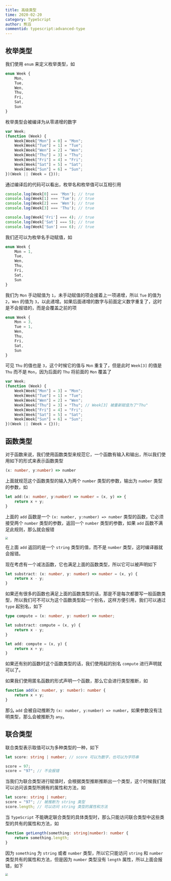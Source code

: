 ```yaml
---
title: 高级类型
time: 2020-02-20
category: TypeScript
author: 熊滔
commentid: typescript:advanced-type
---
```


## 枚举类型

我们使用 `enum` 来定义枚举类型，如

```typescript
enum Week {
    Mon,
    Tue,
    Wen,
    Thu,
    Fri,
    Sat,
    Sun
}
```

枚举类型会被编译为从零递增的数字

```javascript
var Week;
(function (Week) {
    Week[Week["Mon"] = 0] = "Mon";
    Week[Week["Tue"] = 1] = "Tue";
    Week[Week["Wen"] = 2] = "Wen";
    Week[Week["Thu"] = 3] = "Thu";
    Week[Week["Fri"] = 4] = "Fri";
    Week[Week["Sat"] = 5] = "Sat";
    Week[Week["Sun"] = 6] = "Sun";
})(Week || (Week = {}));
```

通过编译后的代码可以看出，枚举名和枚举值可以互相引用

```typescript
console.log(Week[0] === 'Mon'); // true
console.log(Week[1] === 'Tue'); // true
console.log(Week[2] === 'Wen'); // true
console.log(Week[3] === 'Thu'); // true

console.log(Week['Fri'] === 4); // true
console.log(Week['Sat'] === 5); // true
console.log(Week['Sun'] === 6); // true
```

我们还可以为枚举名手动赋值，如

```typescript
enum Week {
    Mon = 1,
    Tue,
    Wen,
    Thu,
    Fri,
    Sat,
    Sun
}
```

我们为 `Mon` 手动赋值为 `1`，未手动赋值的项会接着上一项递增，所以 `Tue` 的值为 `2`，`Wen` 的值为 `3`，以此递增。如果后面递增的数字与前面定义数字重复了，这时是不会报错的，而是会覆盖之前的项

```typescript
enum Week {
    Mon = 3,
    Tue = 1,
    Wen,
    Thu,
    Fri,
    Sat,
    Sun
}
```

可见 `Thu` 的值也是 `3`，这个时候它的值与 `Mon` 重复了，但是此时 `Week[3]` 的值是 `Thu` 而不是 `Mon`，因为后面的 `Thu` 将前面的 `Mon` 覆盖了

```javascript
var Week;
(function (Week) {
    Week[Week["Mon"] = 3] = "Mon";
    Week[Week["Tue"] = 1] = "Tue";
    Week[Week["Wen"] = 2] = "Wen";
    Week[Week["Thu"] = 3] = "Thu"; // Week[3] 被重新赋值为了"Thu"
    Week[Week["Fri"] = 4] = "Fri";
    Week[Week["Sat"] = 5] = "Sat";
    Week[Week["Sun"] = 6] = "Sun";
})(Week || (Week = {}));
```

## 函数类型

对于函数来说，我们使用函数类型来规范它，一个函数有输入和输出，所以我们使用如下的形式来表示函数类型

```typescript
(x: number, y:number) => number
```

上面就规范这个函数类型的输入为两个 `number` 类型的参数，输出为 `number` 类型的参数，如

```typescript
let add:(x: number, y:number) => number = (x, y) => {
    return x + y;
}
```

上面的 `add` 函数是一个 `(x: number, y:number) => number` 类型的函数，它必须接受两个 `number` 类型的参数，返回一个 `number` 类型的参数，如果 `add` 函数不满足此规则，那么就会报错

<img src="https://cdn.jsdelivr.net/gh/LastKnightCoder/ImgHosting3@master/202204222028462022-04-22-20-28-46.png" style="zoom:50%"/>

在上面 `add` 返回的是一个 `string` 类型的值，而不是 `number` 类型，这时编译器就会报错。

现在考虑有一个减法函数，它也满足上面的函数类型，所以它可以被声明如下

```typescript
let substract: (x: number, y: number) => number = (x, y) {
    return x - y;
}
```

如果还有很多的函数也满足上面的函数类型的话，那是不是每次都要写一般函数类型，所以我们可不可以为这个函数类型起一个别名，这样方便引用，我们可以通过 `type` 起别名，如下

```typescript
type compute = (x: number, y: number) => number;

let substract: compute = (x, y) {
    return x - y;
}

let add: compute = (x, y) {
    return x + y;
}
```

如果还有别的函数时这个函数类型的话，我们使用起的别名 `compute` 进行声明就可以了。

如果我们使用匿名函数的形式声明一个函数，那么它会进行类型推断，如

```typescript
function add(x: number, y: number): number {
    return x + y;
}
```

那么 `add` 会被自动推断为 `(x: number, y:number) => number`，如果参数没有注明类型，那么会被推断为 `any`。

## 联合类型

联合类型表示取值可以为多种类型的一种，如下

```typescript
let score: string | number; // score 可以为数字，也可以为字符串

score = 97;
score = "97"; // 不会报错
```

当我们为联合类型进行赋值时，会根据类型推断推断出一个类型，这个时候我们就可以访问该类型所拥有的属性和方法，如

```typescript
let score: string | number;
score = "97"; // 被推断为 string 类型
score.length; // 可以访问 string 类型的属性和方法
```

当 `TypeScript` 不能确定联合类型的具体类型时，那么只能访问联合类型中这些类型的共有的属性和方法，如

```typescript
function getLength(something: string|number): number {
    return something.length;
}
```

因为 `something` 为 `string` 或者 `number` 类型，所以它只能访问 `string` 和 `number` 类型共有的属性和方法，但是因为 `number` 类型没有 `length` 属性，所以上面会报错，如下

<img src="https://cdn.jsdelivr.net/gh/LastKnightCoder/ImgHosting3@master/202204222029222022-04-22-20-29-22.png" style="zoom:50%"/>

